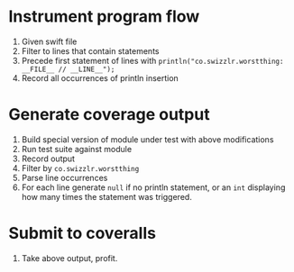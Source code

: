 # Instrument program flow
1. Given swift file
1. Filter to lines that contain statements
1. Precede first statement of lines with `println("co.swizzlr.worstthing: __FILE__ // __LINE__");`
1. Record all occurrences of println insertion

# Generate coverage output
1. Build special version of module under test with above modifications
1. Run test suite against module
1. Record output
1. Filter by `co.swizzlr.worstthing`
1. Parse line occurrences
1. For each line generate `null` if no println statement, or an `int` displaying how many times the statement was triggered.

# Submit to coveralls
1. Take above output, profit.
